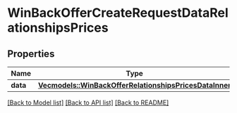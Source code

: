 # WinBackOfferCreateRequestDataRelationshipsPrices

## Properties

Name | Type | Description | Notes
------------ | ------------- | ------------- | -------------
**data** | [**Vec<models::WinBackOfferRelationshipsPricesDataInner>**](WinBackOffer_relationships_prices_data_inner.md) |  | 

[[Back to Model list]](../README.md#documentation-for-models) [[Back to API list]](../README.md#documentation-for-api-endpoints) [[Back to README]](../README.md)



